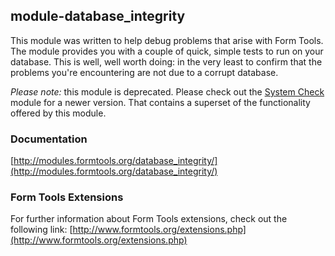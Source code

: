 ## module-database_integrity

This module was written to help debug problems that arise with Form Tools. The module provides you with a couple of quick, simple tests to run on your database. This is well, well worth doing: in the very least to confirm that the problems you're encountering are not due to a corrupt database.

*Please note:* this module is deprecated. Please check out the [System Check](https://github.com/formtools/module-system_check) module for a newer version. That contains a superset of the functionality offered by this module.

### Documentation

[http://modules.formtools.org/database_integrity/](http://modules.formtools.org/database_integrity/)

### Form Tools Extensions

For further information about Form Tools extensions, check out the following link:
[http://www.formtools.org/extensions.php](http://www.formtools.org/extensions.php)
